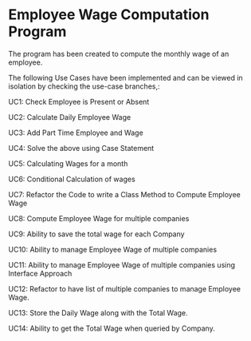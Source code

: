 # Employee Wage Computation Program

The program has been created to compute the monthly wage of an employee.

The following Use Cases have been implemented and can be viewed in isolation by checking the use-case branches,:

UC1:    Check Employee is Present or Absent

UC2:    Calculate Daily Employee Wage

UC3:    Add Part Time Employee and Wage

UC4:    Solve the above using Case Statement

UC5:    Calculating Wages for a month

UC6:    Conditional Calculation of wages

UC7:    Refactor the Code to write a Class Method to Compute Employee Wage

UC8:    Compute Employee Wage for multiple companies

UC9:    Ability to save the total wage for each Company

UC10:   Ability to manage Employee Wage of multiple companies

UC11:   Ability to manage Employee Wage of multiple companies using Interface Approach

UC12:   Refactor to have list of multiple companies to manage Employee Wage.

UC13:   Store the Daily Wage along with the Total Wage.

UC14:   Ability to get the Total Wage when queried by Company.